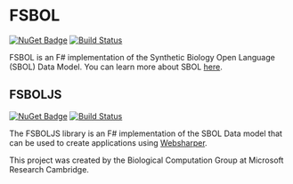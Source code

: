 FSBOL
===================
[![NuGet Badge](https://buildstats.info/nuget/FSBOL)](https://www.nuget.org/packages/FSBOL/) [![Build Status](https://dev.azure.com/vprashant1/FSBOL/_apis/build/status/SynBioDex.fSBOL?branchName=master)](https://dev.azure.com/vprashant1/FSBOL/_build/latest?definitionId=1&branchName=master)


FSBOL is an F# implementation of the Synthetic Biology Open Language (SBOL) Data Model. You can learn more about SBOL [here](http://sbolstandard.org/). 

## FSBOLJS
[![NuGet Badge](https://buildstats.info/nuget/FSBOLJS)](https://www.nuget.org/packages/FSBOLJS/) [![Build Status](https://dev.azure.com/vprashant1/FSBOL/_apis/build/status/SynBioDex.fSBOL?branchName=master)](https://dev.azure.com/vprashant1/FSBOL/_build/latest?definitionId=1&branchName=master)

The FSBOLJS library is an F# implementation of the SBOL Data model that can be used to create applications using [Websharper](http://websharper.com/). 


This project was created by the Biological Computation Group at Microsoft Research Cambridge. 
